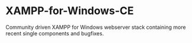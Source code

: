 # XAMPP-for-Windows-CE

Community driven XAMPP for Windows webserver stack containing more recent single components and bugfixes.